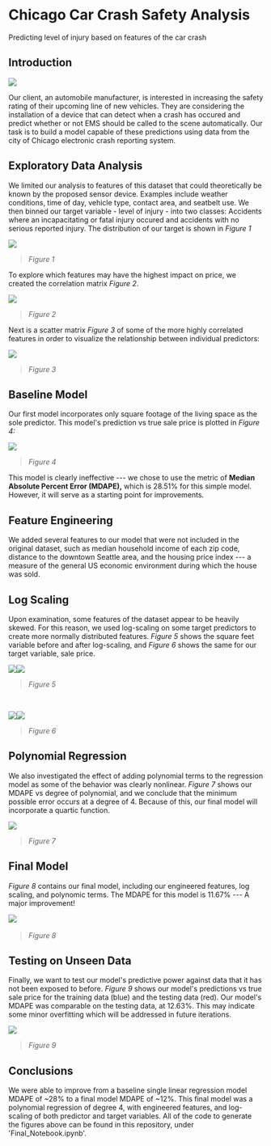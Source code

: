 # Chicago Car Crash Safety Analysis

Predicting level of injury based on features of the car crash

## **Introduction**

![](./images//media/image1.jpeg)

Our client, an automobile manufacturer, is interested in increasing the safety rating of their upcoming line of new vehicles. They are considering the installation of a device that can detect when a crash has occured and predict whether or not EMS should be called to the scene automatically. Our task is to build a model capable of these predictions using data from the city of Chicago electronic crash reporting system. 


## **Exploratory Data Analysis**

We limited our analysis to features of this dataset that could theoretically be known by the proposed sensor device. Examples include weather conditions, time of day, vehicle type, contact area, and seatbelt use. We then binned our target variable - level of injury - into two classes: Accidents where an incapacitating or fatal injury occured and accidents with no serious reported injury. The distribution of our target is shown in *Figure 1*


![](./images//media/image2.png)

> *Figure 1*

To explore which features may have the highest impact on price, we
created the correlation matrix *Figure 2*.

![](./images//media/image10.png)

> *Figure 2*

Next is a scatter matrix *Figure 3* of some of the more highly
correlated features in order to visualize the relationship between
individual predictors:

![](./images//media/image7.png)

> *Figure 3*

## **Baseline Model**

Our first model incorporates only square footage of the living space as
the sole predictor. This model's prediction vs true sale price is
plotted in *Figure 4:*

![](./images//media/image5.png)

> *Figure 4*

This model is clearly ineffective --- we chose to use the metric of
**Median Absolute Percent Error (MDAPE),** which is 28.51% for this
simple model. However, it will serve as a starting point for
improvements.

## **Feature Engineering**

We added several features to our model that were not included in the
original dataset, such as median household income of each zip code,
distance to the downtown Seattle area, and the housing price index --- a
measure of the general US economic environment during which the house
was sold.

## **Log Scaling**

Upon examination, some features of the dataset appear to be heavily
skewed. For this reason, we used log-scaling on some target predictors
to create more normally distributed features. *Figure 5* shows the
square feet variable before and after log-scaling, and *Figure 6* shows
the same for our target variable, sale price.

![](./images//media/image3.png)![](./images//media/image1.png)

> *Figure 5*

&nbsp;
&nbsp;
&nbsp;
&nbsp;

![](./images//media/image4.png)![](./images//media/image6.png)

> *Figure 6*

## **Polynomial Regression**

We also investigated the effect of adding polynomial terms to the
regression model as some of the behavior was clearly nonlinear. *Figure
7* shows our MDAPE vs degree of polynomial, and we conclude that the
minimum possible error occurs at a degree of 4. Because of this, our
final model will incorporate a quartic function.

![](./images//media/image2.png)

> *Figure 7*

## **Final Model**

*Figure 8* contains our final model, including our engineered features,
log scaling, and polynomic terms. The MDAPE for this model is 11.67% ---
A major improvement!

​​![](./images//media/image12.png)
> *Figure 8*

## **Testing on Unseen Data**

Finally, we want to test our model's predictive power against data that
it has not been exposed to before. *Figure 9* shows our model's
predictions vs true sale price for the training data (blue) and the
testing data (red). Our model's MDAPE was comparable on the testing
data, at 12.63%. This may indicate some minor overfitting which will be
addressed in future iterations.

![](./images//media/image8.png)
>*Figure 9*

## **Conclusions**

We were able to improve from a baseline single linear regression model
MDAPE of \~28% to a final model MDAPE of \~12%. This final model was a
polynomial regression of degree 4, with engineered features, and
log-scaling of both predictor and target variables. All of the code to
generate the figures above can be found in this repository, under
'Final_Notebook.ipynb'.